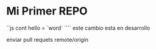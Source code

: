 # Mi Primer REPO
´´js
cont hello = ´word´
´´´´
este cambio esta en desarrollo

enviar pull requets remote/origin
